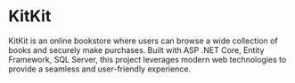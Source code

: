 # KitKit
 KitKit is an online bookstore where users can browse a wide collection of books and securely make purchases. Built with ASP .NET Core, Entity Framework, SQL Server, this project leverages modern web technologies to provide a seamless and user-friendly experience.
